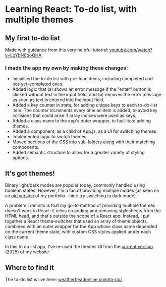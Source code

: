 # Learning React: To-do list, with multiple themes

## My first to-do list

Made with guidance from this very helpful tutorial: [youtube.com/watch?v=LoYbN6qoQHA](https://www.youtube.com/watch?v=LoYbN6qoQHA).

### I made the app my own by making these changes:
- Initialised the to-do list with pre-load items, including completed and not-yet-completed ones.
- Added logic that (a) shows an error message if the "enter" button is clicked without text in the input field, and (b) removes the error message as soon as text is entered into the input field.
- Added a key counter in state, for adding unique keys to each to-do-list item. The counter increments every time an item is added, to avoid key collisions that could arise if array indices were used as keys.
- Added a class name to the app's outer wrapper, to facillitate adding themes.
- Added a component, as a child of App.js, as a UI for switching themes.
- Implemented logic to switch themes. 
- Moved sections of the CSS into sub-folders along with their matching components.
- Added semantic structure to allow for a greater variety of styling options. 

## It's got themes!

Binary light/dark modes are popular today, commonly handled using boolean states. However, I'm a fan of providing multiple modes (as seen on an [old version](https://www.weatherheadonline.com/v2/) of my portfolio - hint: try switching to dark mode). 

A problem I ran into is that my go-to method of providing multiple themes doesn't work in React: it relies on adding and removing stylesheets from the HTML head, and that's outside the scope of a React app. Instead, I put together a React theme-switcher that used an array of theme objects, combined with an outer wrapper for the App whose class name depended on the current theme state, with custom CSS styles applied under each class name.

In this to do list app, I've re-used the themes UI from the [current version](https://www.weatherheadonline.com/) (2025) of my website.

## Where to find it

The to-do list is live here: [weatherheadonline.com/to-do/](https://weatherheadonline.com/to-do/).

